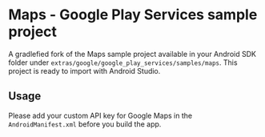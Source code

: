 # Maps - Google Play Services sample project

A gradlefied fork of the Maps sample project available in your Android SDK folder under `extras/google/google_play_services/samples/maps`. This project is ready to import with Android Studio.

## Usage

Please add your custom API key for Google Maps in the `AndroidManifest.xml` before you build the app.
